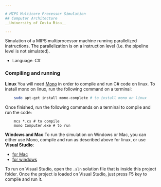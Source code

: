 ```yaml
---

# MIPS Multicore Processor Simulation 
## Computer Architecture
__University of Costa Rica__

---
```



Simulation of a MIPS multiprocessor machine running parallelized instructions. The parallelization is on a instruction level (i.e. the pipeline level is not simulated).

* Language: C#

### Compiling and running

**Linux**
You will need [Mono](http://www.mono-project.com/download/) in order to compile and run C# code on linux. To install mono on linux, run the following command on a terminal:

```bash
    sudo apt-get install mono-complete # to install mono on linux
```

Once finished, run the following commands on a terminal to compile and run the code:

```
    mcs *.cs # to compile
    mono Computer.exe # to run
```

**Windows and Mac**
To run the simulation on Windows or Mac, you can either use Mono, compile and run as described above for linux, or use **Visual Studio**:
* [for Mac](https://www.visualstudio.com/es/vs/visual-studio-mac/)
* [for windows](https://www.visualstudio.com/es/)

To run on Visual Studio, open the `.sln` solution file that is inside this project folder. Once the project is loaded on Visual Studio, just press F5 key to compile and run it.